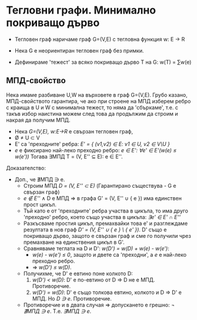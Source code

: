 # Тегловни графи. Минимално покриващо дърво
- Тегловен граф наричаме граф G=(V,E) с тегловна функция w: E → R

- Нека G е неориентиран тегловен граф без примки. 
- Дефинираме 'тежест' за всяко покриващо дърво T на G: w(T) = ∑w(e)

## МПД-свойство
Нека имаме разбиване U,W на върховете в граф G=(V,E). Грубо казано, МПД-свойството гарантира, че ако
при строене на МПД изберем ребро с краища в U и W с минимална тежест, то няма да 'сбъркаме', т.е. с
такъв избор наистина можем след това да продължим да строим и накрая да получим МПД.

- Нека _G=(V,E), w:E→R_ е свързан тегловен граф,
- Ø ≠ U ⊂ V 
- E' са 'преходните' ребра: _E' = { (v1,v2) ∈ E: v1 ∈ U, v2 ∈ V\U }_
- _e_ е фиксирано най-леко преходно ребро: _e ∈ E': ∀e' ∈ E'(w(e) ≤ w(e'))_
Тогава ∃МПД T = (V, E'' ⊆ E): е ∈ E''.

Доказателство:
- Доп., че ∄МПД ∋ e.
    - Строим МПД _D = (V, E'' ⊂ E)_ (Гарантирано съществува - G е свързан граф)
    - _e ∉ E''_ ∧  D е МПД ⇒ в графа G' = (V, E'' ∪ { e }) има единствен прост цикъл.
    - Тъй като e от 'преходните' ребра участва в цикъла, то има друго 'преходно' ребро, което също участва в цикъла: _∃e' ∈ E' ∩ E''_
    - Разкъсваме простия цикъл, премахвайки това e' и разглеждаме резултата в нов граф _D' = (V, E'' ∪ { e } \ { e' })_.
        D' също е покриващо дърво, защото е свързан граф и сме го получили чрез премахване на единствения цикъл в G'.
    - Сравняваме теглата на D и D': _w(D') = w(D) + w(e) - w(e')_:
        - _w(e) - w(e') ≤ 0_, защото и двете са 'преходни', а _e_ е най-леко преходно ребро.
        - ⇒ _w(D') ≤ w(D)_.
    - Получихме, че D' е евтино поне колкото D:
        1. _w(D') < w(D)_: D' е по-евтино от D ⇒ D не е МПД. Противоречие.
        2. _w(D') = w(D)_: D' е също толкова евтино, колкото и D ⇒ D' е МПД. Но _D ∋ e_.
           Противоречие.
    - Противоречие и в двата случая ⇒ допускането е грешно: _¬ ∄МПД ∋ e_. Т.е. _∃МПД ∋ e_.

